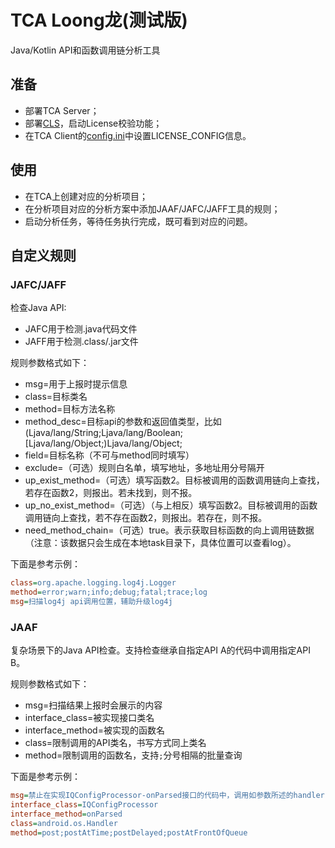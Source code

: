 # TCA Loong龙(测试版)
Java/Kotlin API和函数调用链分析工具

## 准备
- 部署TCA Server；
- 部署[CLS](../../server/cls/README.md#部署)，启动License校验功能；
- 在TCA Client的[config.ini](../../client/config.ini)中设置LICENSE_CONFIG信息。

## 使用
- 在TCA上创建对应的分析项目；
- 在分析项目对应的分析方案中添加JAAF/JAFC/JAFF工具的规则；
- 启动分析任务，等待任务执行完成，既可看到对应的问题。

## 自定义规则

### JAFC/JAFF
检查Java API:
- JAFC用于检测.java代码文件
- JAFF用于检测.class/.jar文件

规则参数格式如下：
- msg=用于上报时提示信息
- class=目标类名
- method=目标方法名称
- method_desc=目标api的参数和返回值类型，比如(Ljava/lang/String;Ljava/lang/Boolean;[Ljava/lang/Object;)Ljava/lang/Object;
- field=目标名称（不可与method同时填写）
- exclude=（可选）规则白名单，填写地址，多地址用分号隔开
- up_exist_method=（可选）填写函数2。目标被调用的函数调用链向上查找，若存在函数2，则报出。若未找到，则不报。
- up_no_exist_method=（可选）（与上相反）填写函数2。目标被调用的函数调用链向上查找，若不存在函数2，则报出。若存在，则不报。
- need_method_chain=（可选）true。表示获取目标函数的向上调用链数据（注意：该数据只会生成在本地task目录下，具体位置可以查看log）。

下面是参考示例：
```ini
class=org.apache.logging.log4j.Logger
method=error;warn;info;debug;fatal;trace;log
msg=扫描log4j api调用位置，辅助升级log4j
```

### JAAF
复杂场景下的Java API检查。支持检查继承自指定API A的代码中调用指定API B。

规则参数格式如下：
- msg=扫描结果上报时会展示的内容
- interface_class=被实现接口类名
- interface_method=被实现的函数名
- class=限制调用的API类名，书写方式同上类名
- method=限制调用的函数名，支持`;`分号相隔的批量查询

下面是参考示例：
```ini
msg=禁止在实现IQConfigProcessor-onParsed接口的代码中，调用如参数所述的handler-post等api。
interface_class=IQConfigProcessor
interface_method=onParsed
class=android.os.Handler
method=post;postAtTime;postDelayed;postAtFrontOfQueue
```
